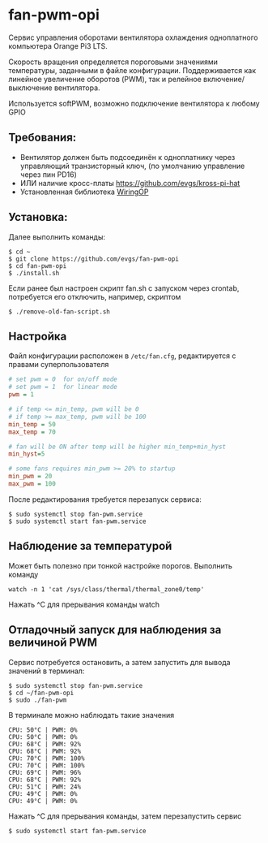 # fan-pwm-opi

Сервис управления оборотами вентилятора охлаждения одноплатного компьютера Orange Pi3 LTS.

Скорость вращения определяется пороговыми значениями температуры, заданными в файле конфигурации.
Поддерживается как линейное увеличение оборотов (PWM), так и релейное включение/выключение вентилятора.

Используется softPWM, возможно подключение вентилятора к любому GPIO

## Требования:
- Вентилятор должен быть подсоединён к одноплатнику через управляющий транзисторный ключ, (по умолчанию управление через пин PD16)
- ИЛИ наличие кросс-платы https://github.com/evgs/kross-pi-hat
- Установленная библиотека [WiringOP](https://github.com/orangepi-xunlong/wiringOP)

## Установка:

Далее выполнить команды:
```shell
$ cd ~
$ git clone https://github.com/evgs/fan-pwm-opi
$ cd fan-pwm-opi
$ ./install.sh
```
Если ранее был настроен скрипт fan.sh с запуском через crontab, потребуется его отключить, например, скриптом 
```shell 
$ ./remove-old-fan-script.sh
```


## Настройка

Файл конфигурации расположен в ```/etc/fan.cfg```, редактируется с правами суперпользователя

```fan.cfg
# set pwm = 0  for on/off mode
# set pwm = 1  for linear mode
pwm = 1

# if temp <= min_temp, pwm will be 0
# if temp >= max_temp, pwm will be 100
min_temp = 50
max_temp = 70

# fan will be ON after temp will be higher min_temp+min_hyst
min_hyst=5

# some fans requires min_pwm >= 20% to startup
min_pwm = 20
max_pwm = 100
```

После редактирования требуется перезапуск сервиса:
```
$ sudo systemctl stop fan-pwm.service
$ sudo systemctl start fan-pwm.service
```

## Наблюдение за температурой

Может быть полезно при тонкой настройке порогов. Выполнить команду 

```watch -n 1 'cat /sys/class/thermal/thermal_zone0/temp' ```

Нажать ^C для прерывания команды watch

## Отладочный запуск для наблюдения за величиной PWM

Сервис потребуется остановить, а затем запустить для вывода значений в терминал:
```
$ sudo systemctl stop fan-pwm.service
$ cd ~/fan-pwm-opi
$ sudo ./fan-pwm
```

В терминале можно наблюдать такие значения
```
CPU: 50°C | PWM: 0%
CPU: 50°C | PWM: 0%
CPU: 68°C | PWM: 92%
CPU: 68°C | PWM: 92%
CPU: 70°C | PWM: 100%
CPU: 70°C | PWM: 100%
CPU: 69°C | PWM: 96%
CPU: 68°C | PWM: 92%
CPU: 51°C | PWM: 24%
CPU: 49°C | PWM: 0%
CPU: 49°C | PWM: 0%
```
Нажать ^C для прерывания команды, затем перезапустить сервис
```
$ sudo systemctl start fan-pwm.service
```
